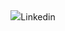 <div align="center">
  <img src=">![Procrastination](https://github.com/pouria-maleki/pouria-maleki/assets/61584820/2b2a7865-3c69-4a3e-bf54-a8926be867ef)

  <h1>Hi There</h1>
  <p>my name is <strong>Pouria Maleki</strong></p>
  <p>ia am a electrical engineer</p>
  <hr>
  <p>contact me: </p>
  <a href="https://www.linkedin.com/in/pouria-maleki/">Linkedin</a>
</div>
